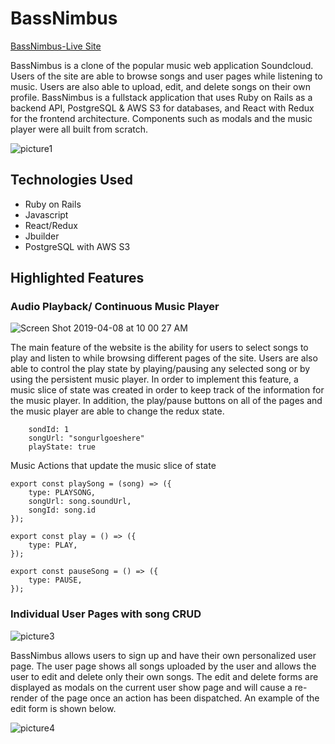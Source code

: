 # BassNimbus

[BassNimbus-Live Site](https://bassnimbus.herokuapp.com)

BassNimbus is a clone of the popular music web application Soundcloud. Users of the site are able to browse songs and user pages while listening to music. Users are also able to upload, edit, and delete songs on their own profile. BassNimbus is a fullstack application that uses Ruby on Rails as a backend API, PostgreSQL & AWS S3 for databases, and React with Redux for the frontend architecture. Components such as modals and the music player were all built from scratch.

![picture1](https://user-images.githubusercontent.com/44389539/54500092-48050300-48d6-11e9-8313-9e9d9095dc9b.png)

## Technologies Used
* Ruby on Rails
* Javascript
* React/Redux
* Jbuilder
* PostgreSQL with AWS S3


## Highlighted Features

### Audio Playback/ Continuous Music Player

![Screen Shot 2019-04-08 at 10 00 27 AM](https://user-images.githubusercontent.com/44389539/55742702-28e52700-59e5-11e9-8021-50eb4b0db6ac.png)

The main feature of the website is the ability for users to select songs to play and listen to while browsing different pages of the site. Users are also able to control the play state by playing/pausing any selected song or by using the persistent music player. In order to implement this feature, a music slice of state was created in order to keep track of the information for the music player. In addition, the play/pause buttons on all of the pages and the music player are able to change the redux state.

```music:
    sondId: 1
    songUrl: "songurlgoeshere"
    playState: true
 ```
 Music Actions that update the music slice of state
 
```
export const playSong = (song) => ({
    type: PLAYSONG,
    songUrl: song.soundUrl,
    songId: song.id
});

export const play = () => ({
    type: PLAY,
});

export const pauseSong = () => ({
    type: PAUSE,
});
```

### Individual User Pages with song CRUD

![picture3](https://user-images.githubusercontent.com/44389539/54500104-71be2a00-48d6-11e9-8f98-1caece84937c.png)

BassNimbus allows users to sign up and have their own personalized user page. The user page shows all songs uploaded by the user and allows the user to edit and delete only their own songs. The edit and delete forms are displayed as modals on the current user show page and will cause a re-render of the page once an action has been dispatched. An example of the edit form is shown below.

![picture4](https://user-images.githubusercontent.com/44389539/54500105-71be2a00-48d6-11e9-8a57-c72549fd56b1.png)





